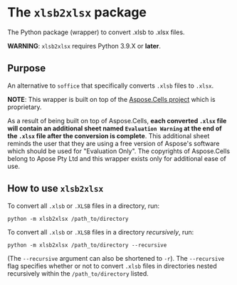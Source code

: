 # The `xlsb2xlsx` package
The Python package (wrapper) to convert .xlsb to .xlsx files.

**WARNING**: `xlsb2xlsx` requires Python 3.9.X or **later**.

## Purpose
An alternative to `soffice` that specifically converts `.xlsb` files to `.xlsx`. 

**NOTE**: This wrapper is built on top of the [Aspose.Cells project](https://pypi.org/project/aspose-cells/) which is proprietary.

As a result of being built on top of Aspose.Cells, **each converted `.xlsx` file will contain an additional sheet named `Evaluation Warning` at the end of the `.xlsx` file after the conversion is complete**. This additional sheet reminds the user that they are using a free version of Aspose's software which should be used for "Evaluation Only". The copyrights of Aspose.Cells belong to Apose Pty Ltd and this wrapper exists only for additional ease of use.

## How to use `xlsb2xlsx`

To convert all `.xlsb` or `.XLSB` files in a directory, run:

```python -m xlsb2xlsx /path_to/directory```

To convert all `.xlsb` or `.XLSB` files in a directory *recursively*, run:

```python -m xlsb2xlsx /path_to/directory --recursive```

(The `--recursive` argument can also be shortened to `-r`). The `--recursive` flag specifies whether or not to convert `.xlsb` files in directories nested recursively within the `/path_to/directory` listed.